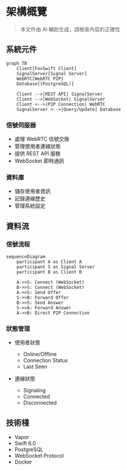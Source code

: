# 架構概覽

> 本文件由 AI 輔助生成，請檢查內容的正確性

## 系統元件

```mermaid
graph TB
    Client[FoxSwift Client]
    SignalServer[Signal Server]
    WebRTC[WebRTC P2P]
    Database[(PostgreSQL)]
    
    Client -->|REST API| SignalServer
    Client -->|WebSocket| SignalServer
    Client <-->|P2P Connection| WebRTC
    SignalServer <-->|Query/Update| Database
```

### 信號伺服器

- 處理 WebRTC 信號交換
- 管理使用者連線狀態
- 提供 REST API 服務
- WebSocket 即時通訊

### 資料庫

- 儲存使用者資訊
- 記錄連線歷史
- 管理系統設定

## 資料流

### 信號流程

```mermaid
sequenceDiagram
    participant A as Client A
    participant S as Signal Server
    participant B as Client B
    
    A->>S: Connect (WebSocket)
    B->>S: Connect (WebSocket)
    A->>S: Send Offer
    S->>B: Forward Offer
    B->>S: Send Answer
    S->>A: Forward Answer
    A->>B: Direct P2P Connection
```

### 狀態管理

- 使用者狀態
  - Online/Offline
  - Connection Status
  - Last Seen

- 連線狀態
  - Signaling
  - Connected
  - Disconnected

## 技術棧

- Vapor
- Swift 6.0
- PostgreSQL
- WebSocket Protocol
- Docker
